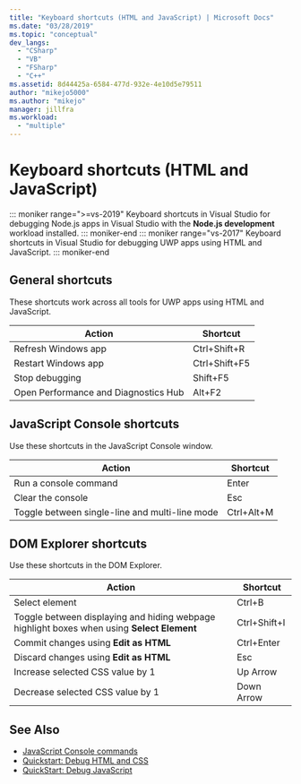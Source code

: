 ```yaml
---
title: "Keyboard shortcuts (HTML and JavaScript) | Microsoft Docs"
ms.date: "03/28/2019"
ms.topic: "conceptual"
dev_langs:
  - "CSharp"
  - "VB"
  - "FSharp"
  - "C++"
ms.assetid: 8d44425a-6584-477d-932e-4e10d5e79511
author: "mikejo5000"
ms.author: "mikejo"
manager: jillfra
ms.workload:
  - "multiple"
---
```

# Keyboard shortcuts (HTML and JavaScript)

::: moniker range=">=vs-2019"
 Keyboard shortcuts in Visual Studio for debugging Node.js apps in Visual Studio with the **Node.js development** workload installed.
::: moniker-end
::: moniker range="vs-2017"
 Keyboard shortcuts in Visual Studio for debugging UWP apps using HTML and JavaScript.
::: moniker-end

## General shortcuts

 These shortcuts work across all tools for UWP apps using HTML and JavaScript.

|Action|Shortcut|
|------------|--------------|
|Refresh Windows app|Ctrl+Shift+R|
|Restart Windows app|Ctrl+Shift+F5|
|Stop debugging|Shift+F5|
|Open Performance and Diagnostics Hub|Alt+F2|

## JavaScript Console shortcuts

 Use these shortcuts in the JavaScript Console window.

|Action|Shortcut|
|------------|--------------|
|Run a console command|Enter|
|Clear the console|Esc|
|Toggle between single-line and multi-line mode|Ctrl+Alt+M|

## DOM Explorer shortcuts

 Use these shortcuts in the DOM Explorer.

|Action|Shortcut|
|------------|--------------|
|Select element|Ctrl+B|
|Toggle between displaying and hiding webpage highlight boxes when using **Select Element**|Ctrl+Shift+I|
|Commit changes using **Edit as HTML**|Ctrl+Enter|
|Discard changes using **Edit as HTML**|Esc|
|Increase selected CSS value by 1|Up Arrow|
|Decrease selected CSS value by 1|Down Arrow|

## See Also
- [JavaScript Console commands](../debugger/javascript-console-commands.md)
- [Quickstart: Debug HTML and CSS](../debugger/quickstart-debug-html-and-css.md?view=vs-2017)
- [QuickStart: Debug JavaScript](../debugger/quickstart-debug-javascript-using-the-console.md?view=vs-2017)